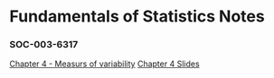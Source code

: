 <b><h1>Fundamentals of Statistics Notes</h1></b>
            <h3>    SOC-003-6317      </h3>


<a href='https://github.com/1d8/school-notes/blob/master/chapter4soc.pdf'>Chapter 4 - Measurs of variability</a>
                        <a href ='https://github.com/1d8/school-notes/blob/master/chapter4-slides.pdf'>Chapter 4 Slides</a>
